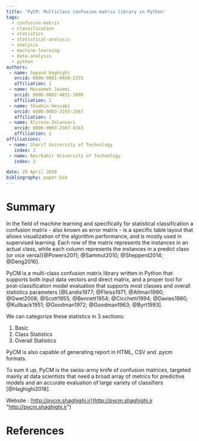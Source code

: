 ```yaml
---
title: 'PyCM: Multiclass confusion matrix library in Python'
tags:
  - confusion-matrix
  - classification
  - statistics
  - statistical-analysis
  - analysis
  - machine-learning
  - data-analysis
  - python
authors:
 - name: Sepand Haghighi
   orcid: 0000-0001-9450-2375
   affiliation: 1
 - name: Masoomeh Jasemi
   orcid: 0000-0002-4831-1698
   affiliation: 1
 - name: Shaahin Hessabi
   orcid: 0000-0003-3193-2567
   affiliation: 1
 - name: Alireza Zolanvari
   orcid: 0000-0003-2367-8343
   affiliation: 2
affiliations:
 - name: Sharif University of Technology
   index: 1
 - name: Amirkabir University of Technology
   index: 2

date: 29 April 2018
bibliography: paper.bib
---
```

						

# Summary			
			
In the field of machine learning and specifically for statistical classification a confusion matrix - also known as error matrix - is a specific table layout that allows visualization of the algorithm performance, and is mostly used in supervised learning. Each row of the matrix represents the instances in an actual class, while each column represents the instances in a predict class (or vice versa)[@Powers2011; @Sammut2010; @Shepperd2014; @Deng2016].			
			

PyCM is a multi-class confusion matrix library written in Python that supports both input data vectors and direct matrix, and a proper tool for post-classification model evaluation that supports most classes and overall statistics parameters [@Landis1977; @Fleiss1971; @Altman1990; @Gwet2008; @Scott1955; @Bennett1954; @Cicchetti1994; @Davies1980; @Kullback1951; @Goodman1972; @Goodman1963; @Byrt1993].			

We can categorize these statistics in 3 sections: 			

1. Basic
2. Class Statistics
3. Overall Statistics

PyCM is also capable of generating report in HTML, CSV and .pycm formats.

To sum it up, PyCM is the swiss-army knife of confusion matrices, targeted mainly at data scientists that need a broad array of metrics for predictive models and an accurate evaluation of large variety of classifiers [@Haghighi2018].


Website : [http://pycm.shaghighi.ir](http://pycm.shaghighi.ir "http://pycm.shaghighi.ir")

# References
